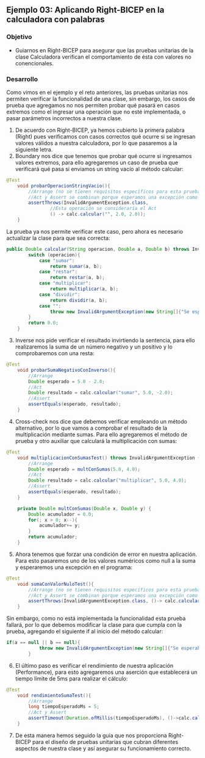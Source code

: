 ## Ejemplo 03: Aplicando Right-BICEP en la calculadora con palabras

### Objetivo
- Guiarnos en Right-BICEP para asegurar que las pruebas unitarias de la clase Calculadora verifican el comportamiento de ésta con valores no conencionales.

### Desarrollo
Como vimos en el ejemplo y el reto anteriores, las pruebas unitarias nos permiten verificar la funcionalidad de una clase, sin embargo, los casos de prueba que agregamos no nos permiten probar qué pasará en casos extremos como el ingresar una operación que no esté implementada, o pasar parámetros incorrectos a nuestra clase.

1. De acuerdo con Right-BICEP, ya hemos cubierto la primera palabra (Right) pues verificamos con casos correctos qué ocurre si se ingresan valores válidos a nuestra calculadora, por lo que pasaremos a la siguiente letra.
2. Boundary nos dice que tenemos que probar qué ocurre si ingresamos valores extremos, para ello agregaremos un caso de prueba que verificará qué pasa si enviamos un string vacío al método calcular:
```java
@Test
    void probarOperacionStringVacio(){
        //Arrange (no se tienen requisitos específicos para esta prueba)
        //Act y Assert se combinan porque esperamos una excepción como resultado
        assertThrows(InvalidArgumentException.class,
                //Esta operación se consideraría el Act
                () -> calc.calcular("", 2.0, 2.0));
    }
```
La prueba ya nos permite verificar este caso, pero ahora es necesario actualizar la clase para que sea correcta:
```java
public Double calcular(String operacion, Double a, Double b) throws InvalidArgumentException {
        switch (operacion){
            case "sumar":
                return sumar(a, b);
            case "restar":
                return restar(a, b);
            case "multiplicar":
                return multiplicar(a, b);
            case "dividir":
                return dividir(a, b);
            case "":
                throw new InvalidArgumentException(new String[]{"Se esperaba el nombre de la operación"});
        }
        return 0.0;
    }
```

3. Inverse nos pide verificar el resultado invirtiendo la sentencia, para ello realizaremos la suma de un número negativo y un positivo y lo comprobaremos con una resta:
```java
@Test
    void probarSumaNegativoConInverso(){
        //Arrange
        Double esperado = 5.0 - 2.0;
        //Act
        Double resultado = calc.calcular("sumar", 5.0, -2.0);
        //Assert
        assertEquals(esperado, resultado);
    }
```
4. Cross-check nos dice que debemos verificar empleando un método alternativo, por lo que vamos a comprobar el resultado de la multiplicación mediante sumas. Para ello agregaremos el método de prueba y otro auxiliar que calculará la multiplicación con sumas:
```java
@Test
    void multiplicacionConSumasTest() throws InvalidArgumentException {
        //Arrange
        Double esperado = multConSumas(5.0, 4.0);
        //Act
        Double resultado = calc.calcular("multiplicar", 5.0, 4.0);
        //Assert
        assertEquals(esperado, resultado);
    }

    private Double multConSumas(Double x, Double y) {
        Double acumulador = 0.0;
        for(; x > 0; x--){
            acumulador+= y;
        }
        return acumulador;
    }
```

5. Ahora tenemos que forzar una condición de error en nuestra aplicación. Para esto pasaremos uno de los valores numéricos como null a la suma y esperaremos una excepción en el programa:
```java
@Test
    void sumaConValorNuloTest(){
        //Arrange (no se tienen requisitos específicos para esta prueba)
        //Act y Assert se combinan porque esperamos una excepción como resultado
        assertThrows(InvalidArgumentException.class, ()-> calc.calcular("sumar", null, 1.0));
    }
```
Sin embargo, como no está implementada la funcionalidad esta prueba fallará, por lo que debemos modificar la clase para que cumpla con la prueba, agregando el siguiente if al inicio del método calcular:
```java
if(a == null || b == null){
            throw new InvalidArgumentException(new String[]{"Se esperaba el valor para la operación"});
        }
```

6. El último paso es verificar el rendimiento de nuestra aplicación (Performance), para esto agregaremos una aserción que establecerá un tiempo límite de 5ms para realizar el cálculo:
```java
@Test
    void rendimientoSumaTest(){
        //Arrange
        long tiempoEsperadoMs = 5;
        //Act y Assert
        assertTimeout(Duration.ofMillis(tiempoEsperadoMs), ()->calc.calcular("sumar", 2.0, 2.0));
    }
```

7. De esta manera hemos seguido la guía que nos proporciona Right-BICEP para el diseño de pruebas unitarias que cubran diferentes aspectos de nuestra clase y así asegurar su funcionamiento correcto.
